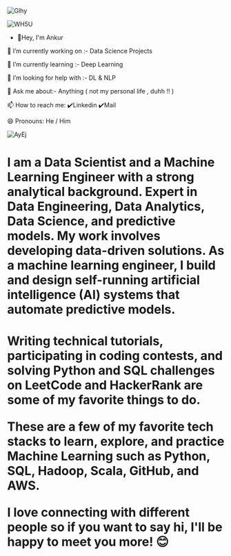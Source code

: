 ![Glhy](https://user-images.githubusercontent.com/103935236/163827286-3904b843-3dcc-4598-a529-b19a3d0e3e7b.gif)

![WH5U](https://user-images.githubusercontent.com/103935236/163827427-f460c57c-26ba-4aeb-8822-9b468e895a89.gif)



- 👋Hey, I'm Ankur

🔭 I’m currently working on :- Data Science Projects

🌱 I’m currently learning :- Deep Learning

🤔 I’m looking for help with :- DL & NLP

💬 Ask me about:- Anything ( not my personal life , duhh !! )

📫 How to reach me: ✔️Linkedin ✔️Mail

😄 Pronouns: He / Him

![AyEj](https://user-images.githubusercontent.com/103935236/163826833-61258964-3588-4b5f-a9db-dfed55f41f1f.gif)


<h1> I am a Data Scientist and a Machine Learning Engineer with a strong analytical background. Expert in Data Engineering, Data Analytics, Data Science, and predictive models. My work involves developing data-driven solutions. As a machine learning engineer, I build and design self-running artificial intelligence (AI) systems that automate predictive models. <h1>
  
Writing technical tutorials, participating in coding contests, and solving Python and SQL challenges on LeetCode and HackerRank are some of my favorite things to do.
  
These are a few of my favorite tech stacks to learn, explore, and practice Machine Learning such as Python, SQL, Hadoop, Scala, GitHub, and AWS.



I love connecting with different people so if you want to say hi, I'll be happy to meet you more! 😊
  



<!---
ankuragarwaldatascience/ankuragarwaldatascience is a ✨ special ✨ repository because its `README.md` (this file) appears on your GitHub profile.
You can click the Preview link to take a look at your changes.
--->
